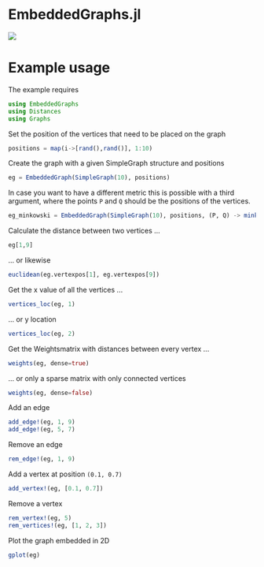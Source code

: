# EmbeddedGraphs.jl

[![](https://img.shields.io/badge/docs-dev-blue.svg)](https://pik-icone.github.io/EmbeddedGraphs.jl/dev)

# Example usage

The example requires
```julia
using EmbeddedGraphs
using Distances
using Graphs
```

Set the position of the vertices that need to be placed on the graph
```julia
positions = map(i->[rand(),rand()], 1:10)
```

Create the graph with a given SimpleGraph structure and positions
```julia
eg = EmbeddedGraph(SimpleGraph(10), positions)
```

In case you want to have a different metric this is possible with a third argument, where the
points `P` and `Q` should be the positions of the vertices.
```julia
eg_minkowski = EmbeddedGraph(SimpleGraph(10), positions, (P, Q) -> minkowski(P, Q, 2.))
```

Calculate the distance between two vertices ...
```julia
eg[1,9]
```

... or likewise
```julia
euclidean(eg.vertexpos[1], eg.vertexpos[9])
```


Get the x value of all the vertices ...
```julia
vertices_loc(eg, 1)
```

... or y location
```julia
vertices_loc(eg, 2)
```

Get the Weightsmatrix with distances between every vertex ...
```julia
weights(eg, dense=true)
```

... or only a sparse matrix with only connected vertices
```julia
weights(eg, dense=false)
```


Add an edge
```julia
add_edge!(eg, 1, 9)
add_edge!(eg, 5, 7)
```


Remove an edge
```julia
rem_edge!(eg, 1, 9)
```


Add a vertex at position `(0.1, 0.7)`
```julia
add_vertex!(eg, [0.1, 0.7])
```


Remove a vertex
```julia
rem_vertex!(eg, 5)
rem_vertices!(eg, [1, 2, 3])
```


Plot the graph embedded in 2D
```julia
gplot(eg)
```
